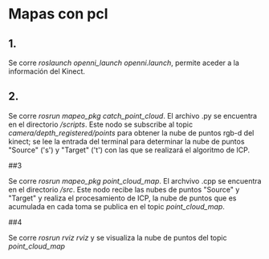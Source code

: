# Mapas con pcl

## 1.

Se corre *roslaunch openni_launch openni.launch*, permite aceder a la información del Kinect. 

## 2.

Se corre *rosrun mapeo_pkg catch_point_cloud*. El archivo .py se encuentra en el directorio */scripts*.
Este nodo se subscribe al topic *camera/depth_registered/points* para obtener la nube de puntos rgb-d del kinect;
se lee la entrada del terminal para determinar la nube de puntos "Source" ('s') y "Target" ('t') con las que se realizará 
el algoritmo de ICP. 

##3

Se corre *rosrun mapeo_pkg point_cloud_map*. El archvivo .cpp se encuentra en el directorio */src*.
Este nodo recibe las nubes de puntos "Source" y "Target" y realiza el procesamiento de ICP, la nube de puntos
que es acumulada en cada toma se publica en el topic *point_cloud_map*. 

##4 

Se corre *rosrun rviz rviz* y se visualiza la nube de puntos del topic *point_cloud_map*
